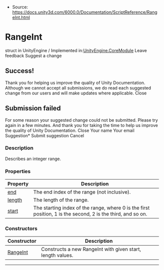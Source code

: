 * Source: https://docs.unity3d.com/6000.0/Documentation/ScriptReference/RangeInt.html

# RangeInt
struct in UnityEngine
/
Implemented in:[UnityEngine.CoreModule](https://docs.unity3d.com/6000.0/Documentation/ScriptReference/UnityEngine.CoreModule.html)
Leave feedback
Suggest a change
## Success!
Thank you for helping us improve the quality of Unity Documentation. Although we cannot accept all submissions, we do read each suggested change from our users and will make updates where applicable.
Close
## Submission failed
For some reason your suggested change could not be submitted. Please <a>try again</a> in a few minutes. And thank you for taking the time to help us improve the quality of Unity Documentation.
Close
Your name Your email Suggestion* Submit suggestion
Cancel
### Description
Describes an integer range.
### Properties
Property | Description  
---|---  
[end](https://docs.unity3d.com/6000.0/Documentation/ScriptReference/RangeInt-end.html) | The end index of the range (not inclusive).  
[length](https://docs.unity3d.com/6000.0/Documentation/ScriptReference/RangeInt-length.html) | The length of the range.  
[start](https://docs.unity3d.com/6000.0/Documentation/ScriptReference/RangeInt-start.html) | The starting index of the range, where 0 is the first position, 1 is the second, 2 is the third, and so on.  
### Constructors
Constructor | Description  
---|---  
[RangeInt](https://docs.unity3d.com/6000.0/Documentation/ScriptReference/RangeInt-ctor.html) | Constructs a new RangeInt with given start, length values.  
* * *
